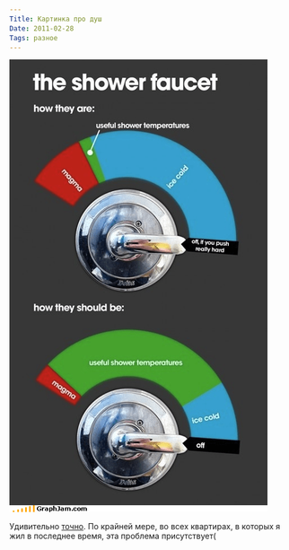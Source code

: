 ```yaml
---
Title: Картинка про душ
Date: 2011-02-28
Tags: разное
---
```


![x](images/shower-faucet.png)

Удивительно [точно][1]. По крайней мере, во всех квартирах, в которых я жил в последнее время, эта проблема присутствует(

[1]: http://failblog.org/2011/02/24/epic-fail-photos-graph-jam-gonna-shower-it-right-into-the-danger-zone/